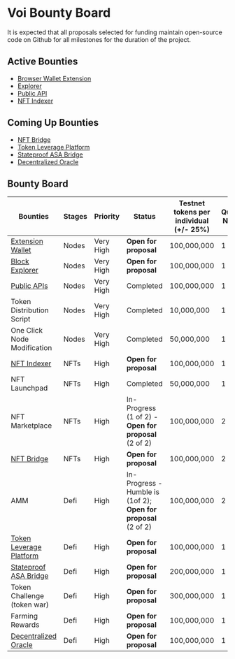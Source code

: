 # **Voi Bounty Board**

It is expected that all proposals selected for funding maintain open-source code on Github for all milestones for the duration of the project. 

## **Active Bounties**

- [Browser Wallet Extension](https://github.com/VoiNetwork/governance/blob/main/Bounties/Browser%20Extension%20Wallet.md)
- [Explorer](https://github.com/VoiNetwork/governance/blob/main/Bounties/Block%20Explorer.md)
- [Public API](https://github.com/VoiNetwork/governance/blob/main/Bounties/Public%20API.md)
- [NFT Indexer](https://github.com/VoiNetwork/governance/blob/main/Bounties/NFT%20Indexer.md)

## **Coming Up Bounties**

- [NFT Bridge]()
- [Token Leverage Platform]()
- [Stateproof ASA Bridge]()
- [Decentralized Oracle]()

## **Bounty Board**

| Bounties | Stages | Priority | Status | Testnet tokens per individual (+/- 25%) | Quantity Needed |
| -------- | ------ | -------- | ------ | --------------------------------------- | --------------- |
| [Extension Wallet](https://github.com/VoiNetwork/governance/blob/main/Bounties/Browser%20Extension%20Wallet.md) | Nodes | Very High | **Open for proposal** | 100,000,000 | 1 |
| [Block Explorer]((https://github.com/VoiNetwork/governance/blob/main/Bounties/Block%20Explorer.md)) | Nodes | Very High | **Open for proposal** | 100,000,000 | 1 |
| [Public APIs](https://github.com/VoiNetwork/governance/blob/main/Bounties/Public%20API.md) | Nodes | Very High | Completed | 100,000,000 | 1 |
| Token Distribution Script | Nodes | Very High | Completed | 10,000,000 | 1 |
| One Click Node Modification | Nodes | Very High | Completed | 50,000,000 | 1 |
| [NFT Indexer](https://github.com/VoiNetwork/governance/blob/main/Bounties/NFT%20Indexer.md) | NFTs | High | **Open for proposal** | 100,000,000 | 1 |
| NFT Launchpad | NFTs | High | Completed | 50,000,000 | 1 |
| NFT Marketplace | NFTs | High | In-Progress (1 of 2) - **Open for proposal** (2 of 2) | 100,000,000 | 2 |
| [NFT Bridge]() | NFTs | High | **Open for proposal** | 100,000,000 | 2 |
| AMM | Defi | High | In-Progress - Humble is (1of 2); **Open for proposal** (2 of 2) | 100,000,000 | 2 |
| [Token Leverage Platform]() | Defi | High | **Open for proposal** | 100,000,000 | 1 |
| [Stateproof ASA Bridge]() | Defi | High | **Open for proposal** | 200,000,000 | 1 |
| Token Challenge (token war) | Defi | High | **Open for proposal** | 300,000,000 | 1 |
| Farming Rewards | Defi | High | **Open for proposal** | 100,000,000 | 1 |
| [Decentralized Oracle]() | Defi | High | **Open for proposal** | 100,000,000 | 1 |


